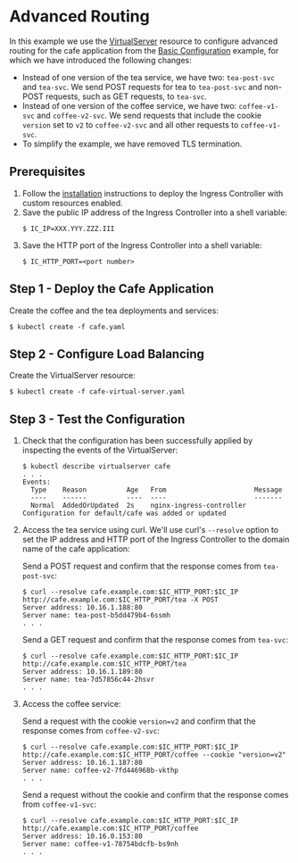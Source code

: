 # Advanced Routing

In this example we use the [VirtualServer](../../docs/virtualserver-and-virtualserverroute.md) resource to configure advanced routing for the cafe application from the [Basic Configuration](../basic-configuration/) example, for which we have introduced the following changes:
* Instead of one version of the tea service, we have two: `tea-post-svc` and `tea-svc`. We send POST requests for tea to `tea-post-svc` and non-POST requests, such as GET requests, to `tea-svc`.
* Instead of one version of the coffee service, we have two: `coffee-v1-svc` and `coffee-v2-svc`. We send requests that include the cookie `version` set to `v2` to `coffee-v2-svc` and all other requests to `coffee-v1-svc`.
* To simplify the example, we have removed TLS termination.

## Prerequisites  

1. Follow the [installation](../../docs/installation.md) instructions to deploy the Ingress Controller with custom resources enabled.
1. Save the public IP address of the Ingress Controller into a shell variable:
    ```
    $ IC_IP=XXX.YYY.ZZZ.III
    ```
1. Save the HTTP port of the Ingress Controller into a shell variable:
    ```
    $ IC_HTTP_PORT=<port number>
    ```

## Step 1 - Deploy the Cafe Application

Create the coffee and the tea deployments and services:
```
$ kubectl create -f cafe.yaml
```

## Step 2 - Configure Load Balancing

Create the VirtualServer resource:
```
$ kubectl create -f cafe-virtual-server.yaml
```

## Step 3 - Test the Configuration

1. Check that the configuration has been successfully applied by inspecting the events of the VirtualServer:
    ```
    $ kubectl describe virtualserver cafe
    . . .
    Events:
      Type    Reason          Age   From                      Message
      ----    ------          ----  ----                      -------
      Normal  AddedOrUpdated  2s    nginx-ingress-controller  Configuration for default/cafe was added or updated
    ```
1. Access the tea service using curl. We'll use curl's `--resolve` option to set the IP address and HTTP port of the Ingress Controller to the domain name of the cafe application:
    
    Send a POST request and confirm that the response comes from `tea-post-svc`:
    ```
    $ curl --resolve cafe.example.com:$IC_HTTP_PORT:$IC_IP http://cafe.example.com:$IC_HTTP_PORT/tea -X POST
    Server address: 10.16.1.188:80
    Server name: tea-post-b5dd479b4-6ssmh
    . . .
    ```

    Send a GET request and confirm that the response comes from `tea-svc`:
    ```
    $ curl --resolve cafe.example.com:$IC_HTTP_PORT:$IC_IP http://cafe.example.com:$IC_HTTP_PORT/tea
    Server address: 10.16.1.189:80
    Server name: tea-7d57856c44-2hsvr
    . . .
    ```

1.  Access the coffee service:
    
    Send a request with the cookie `version=v2` and confirm that the response comes from `coffee-v2-svc`:
    ```
    $ curl --resolve cafe.example.com:$IC_HTTP_PORT:$IC_IP http://cafe.example.com:$IC_HTTP_PORT/coffee --cookie "version=v2"
    Server address: 10.16.1.187:80
    Server name: coffee-v2-7fd446968b-vkthp
    . . .
    ```

    Send a request without the cookie and confirm that the response comes from `coffee-v1-svc`:
    ```
    $ curl --resolve cafe.example.com:$IC_HTTP_PORT:$IC_IP http://cafe.example.com:$IC_HTTP_PORT/coffee
    Server address: 10.16.0.153:80
    Server name: coffee-v1-78754bdcfb-bs9nh
    . . .
    ```